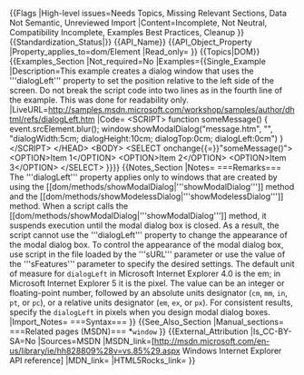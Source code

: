 {{Flags
|High-level issues=Needs Topics, Missing Relevant Sections, Data Not Semantic, Unreviewed Import
|Content=Incomplete, Not Neutral, Compatibility Incomplete, Examples Best Practices, Cleanup
}}
{{Standardization_Status|}}
{{API_Name}}
{{API_Object_Property
|Property_applies_to=dom/Element
|Read_only=
}}
{{Topics|DOM}}
{{Examples_Section
|Not_required=No
|Examples={{Single_Example
|Description=This example creates a dialog window that uses the '''dialogLeft''' property to set the position relative to the left side of the screen.  Do not break the script code into two lines as in the fourth line of the example. This was done for readability only.
|LiveURL=http://samples.msdn.microsoft.com/workshop/samples/author/dhtml/refs/dialogLeft.htm
|Code=
&lt;SCRIPT&gt;
function someMessage()
{
    event.srcElement.blur();
    window.showModalDialog("message.htm", "",
        "dialogWidth:5cm; dialogHeight:10cm; 
        dialogTop:0cm; dialogLeft:0cm")
}
&lt;/SCRIPT&gt; 
&lt;/HEAD&gt;
&lt;BODY&gt;
&lt;SELECT onchange{{=}}"someMessage()"&gt;
    &lt;OPTION&gt;Item 1&lt;/OPTION&gt;
    &lt;OPTION&gt;Item 2&lt;/OPTION&gt;
    &lt;OPTION&gt;Item 3&lt;/OPTION&gt;
&lt;/SELECT&gt;
}}}}
{{Notes_Section
|Notes=
===Remarks===
The '''dialogLeft''' property applies only to windows that are created by using the [[dom/methods/showModalDialog|'''showModalDialog''']] method and the [[dom/methods/showModelessDialog|'''showModelessDialog''']] method.
When a script calls the [[dom/methods/showModalDialog|'''showModalDialog''']] method, it suspends execution until the modal dialog box is closed.  As a result, the script cannot use the '''dialogLeft''' property to change the appearance of the modal dialog box. To control the appearance of the modal dialog box, use script in the file loaded by the '''sURL''' parameter or use the value of the '''sFeatures''' parameter to specify the desired settings.
The default unit of measure for <code>dialogLeft</code> in Microsoft Internet Explorer 4.0 is the em; in Microsoft Internet Explorer 5 it is the pixel. The value can be an integer or floating-point number, followed by an absolute units designator (<code>cm</code>, <code>mm</code>, <code>in</code>, <code>pt</code>, or <code>pc</code>), or a relative units designator (<code>em</code>, <code>ex</code>, or <code>px</code>). For consistent results, specify the <code>dialogLeft</code> in pixels when you design modal dialog boxes.
|Import_Notes=
===Syntax===
}}
{{See_Also_Section
|Manual_sections=
===Related pages (MSDN)===
*<code>window</code>
}}
{{External_Attribution
|Is_CC-BY-SA=No
|Sources=MSDN
|MSDN_link=[http://msdn.microsoft.com/en-us/library/ie/hh828809%28v=vs.85%29.aspx Windows Internet Explorer API reference]
|MDN_link=
|HTML5Rocks_link=
}}